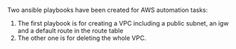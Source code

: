 Two ansible playbooks have been created for AWS automation tasks: 
1. The first playbook is for creating a VPC including a public subnet, an igw and a default route in the route table
2. The other one is for deleting the whole VPC.
